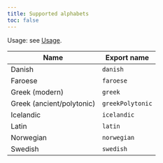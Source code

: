 ```yaml
---
title: Supported alphabets
toc: false
---
```


Usage: see [Usage](#usage).

| Name | Export name |
|------|-------------|
| Danish | `danish` |
| Faroese | `faroese` |
| Greek (modern) | `greek` |
| Greek (ancient/polytonic) | `greekPolytonic` |
| Icelandic | `icelandic` |
| Latin | `latin` |
| Norwegian | `norwegian` |
| Swedish | `swedish` |
